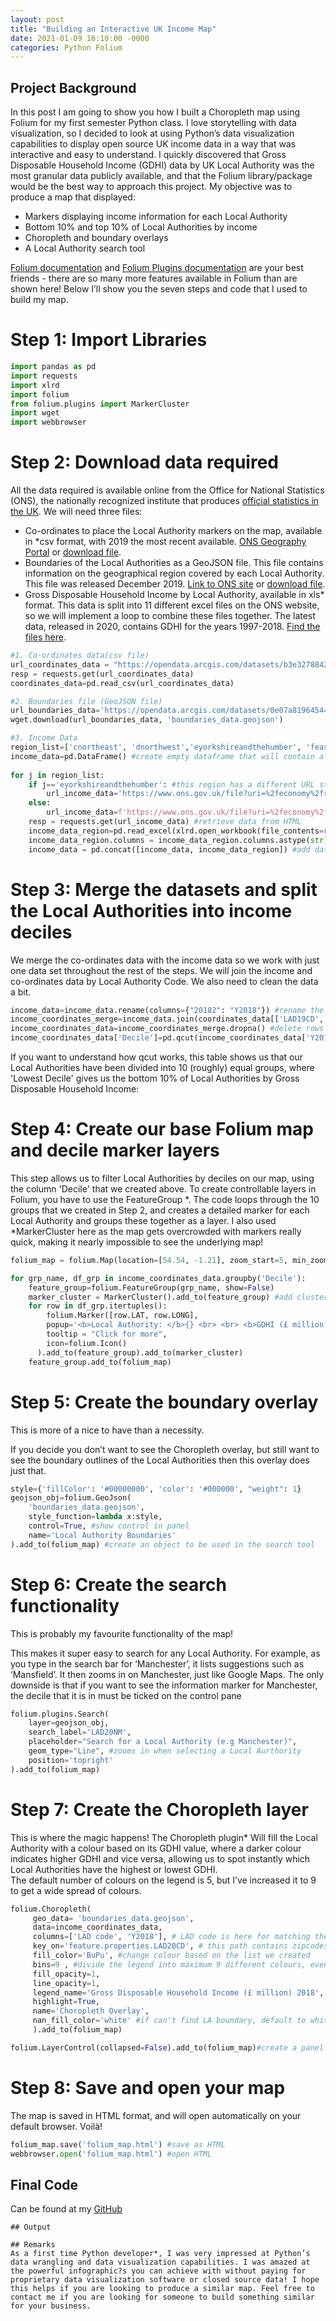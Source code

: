 ```yaml
---
layout: post
title: "Building an Interactive UK Income Map"
date: 2021-01-09 16:10:00 -0000
categories: Python Folium
---
```


## Project Background
 In this post I am going to show you how I built a Choropleth map using Folium for my first semester Python class. I love storytelling with data visualization, so I decided to look at using Python’s data visualization capabilities to display open source UK income data in a way that was interactive and easy to understand. 
I quickly discovered that Gross Disposable Household Income (GDHI) data by UK Local Authority was the most granular data publicly available, and that the Folium library/package would be the best way to approach this project. 
My objective was to produce a map that displayed:

* Markers displaying income information for each Local Authority
* Bottom 10% and top 10% of Local Authorities by income 
* Choropleth and boundary overlays
* A Local Authority search tool

[Folium documentation](https://python-visualization.github.io/folium/modules.html) and [Folium Plugins documentation](https://python-visualization.github.io/folium/plugins.html) are your best friends - there are so many more features available in Folium than are shown here! Below I’ll show you the seven steps and code that I used to build my map. 
# Step 1: Import Libraries 

```python
import pandas as pd 
import requests 
import xlrd 
import folium 
from folium.plugins import MarkerCluster
import wget 
import webbrowser
```
# Step 2: Download data required
All the data required is available online from the Office for National Statistics (ONS), the nationally recognized institute that produces [official statistics in the UK](https://www.ons.gov.uk/). 
We will need three files:
* Co-ordinates to place the Local Authority markers on the map, available in *csv format, with 2019 the most recent available. [ONS Geography Portal](https://geoportal.statistics.gov.uk/datasets/local-authority-districts-december-2019-boundaries-uk-bfe-1/data) or [download file](https://opendata.arcgis.com/datasets/b3e3278842b6482ea53fb6314f52bbeb_0.csv?outSR=%7B%22latestWkid%22%3A27700%2C%22wkid%22%3A27700%7D). 
* Boundaries of the Local Authorities as a GeoJSON file. This file contains information on the geographical region covered by each Local Authority. This file was released December 2019. [Link to ONS site](https://geoportal.statistics.gov.uk/datasets/local-authority-districts-december-2019-boundaries-uk-bgc) or [download file](https://opendata.arcgis.com/datasets/0e07a8196454415eab18c40a54dfbbef_0.geojson). 
* Gross Disposable Household Income by Local Authority, available in xls* format. This data is split into 11 different excel files on the ONS website, so we will implement a loop to combine these files together. The latest data, released in 2020, contains GDHI for the years 1997-2018. [Find the files here](https://www.ons.gov.uk/economy/regionalaccounts/grossdisposablehouseholdincome/datasets/regionalgrossdisposablehouseholdincomebylocalauthoritiesbynuts1region).

```python
#1. Co-ordinates data(csv file)
url_coordinates_data = "https://opendata.arcgis.com/datasets/b3e3278842b6482ea53fb6314f52bbeb_0.csv?outSR=%7B%22latestWkid%22%3A27700%2C%22wkid%22%3A27700%7D"
resp = requests.get(url_coordinates_data)
coordinates_data=pd.read_csv(url_coordinates_data)

#2. Boundaries file (GeoJSON file) 
url_boundaries_data='https://opendata.arcgis.com/datasets/0e07a8196454415eab18c40a54dfbbef_0.geojson'
wget.download(url_boundaries_data, 'boundaries_data.geojson') 

#3. Income Data 
region_list=['cnortheast', 'dnorthwest','eyorkshireandthehumber', 'feastmidlands', 'gwestmidlands', 'heastofengland', 'ilondon', 'jsoutheast', 'ksouthwest', 'lwales', 'mscotland', 'nnorthernireland'] #list of all the NUTS regions in the UK
income_data=pd.DataFrame() #create empty dataframe that will contain all 11 datasets 
    
for j in region_list:
    if j=='eyorkshireandthehumber': #this region has a different URL structure from the others 
        url_income_data='https://www.ons.gov.uk/file?uri=%2feconomy%2fregionalaccounts%2fgrossdisposablehouseholdincome%2fdatasets%2fregionalgrossdisposablehouseholdincomebylocalauthoritiesbynuts1region%2fukeyorkshireandthehumber/regionalgrossdisposablehouseholdincomelocalauthorityukeyorksandhumber.xls'
    else:
        url_income_data=f'https://www.ons.gov.uk/file?uri=%2feconomy%2fregionalaccounts%2fgrossdisposablehouseholdincome%2fdatasets%2fregionalgrossdisposablehouseholdincomebylocalauthoritiesbynuts1region%2fuk{j}/regionalgrossdisposablehouseholdincomelocalauthorityuk{j}.xls'
    resp = requests.get(url_income_data) #retrieve data from HTML
    income_data_region=pd.read_excel(xlrd.open_workbook(file_contents=resp.content), sheet_name=3, header=1) #reads data from 4th sheet and takes 2nd row as column headers
    income_data_region.columns = income_data_region.columns.astype(str) #convert all columns names to strings which will cause less formatting issues when joining
    income_data = pd.concat([income_data, income_data_region]) #add datasets together
```
# Step 3: Merge the datasets and split the Local Authorities into income deciles
We merge the co-ordinates data with the income data so we work with just one data set throughout the rest of the steps. We will join the income and co-ordinates data by Local Authority Code. We also need to clean the data a bit.   

```python
income_data=income_data.rename(columns={"20182": "Y2018"}) #rename the column as the superscript in excel converted column name to 20182. The column name also needs to start with a string when we use pd.qcut below          
income_coordinates_merge=income_data.join(coordinates_data[['LAD19CD','LAD19NM', 'LAT', 'LONG']].set_index('LAD19CD'), on='LAD code', how='left')#merge datasets 
income_coordinates_data=income_coordinates_merge.dropna() #delete rows that contain no values, as we got lots of null values after joining
income_coordinates_data['Decile']=pd.qcut(income_coordinates_data['Y2018'],q=10, labels=['Lowest Decile', '2nd Decile', '3rd Decile', '4th Decile', '5th Decile', '6th Decile', '7th Decile', '8th Decile', '9th Decile', 'Highest Decile'])#creates a new column that assign the Local Authority its decile based on the income value. 
```
If you want to understand how qcut works, this table shows us that our Local Authorities have been divided into 10 (roughly) equal groups, where 'Lowest Decile' gives us the bottom 10% of Local Authorities by Gross Disposable Household Income:     

# Step 4: Create our base Folium map and decile marker layers
This step allows us to filter Local Authorities by deciles on our map, using the column 'Decile' that we created above. To create controllable layers in Folium, you have to use the FeatureGroup *. The code loops through the 10 groups that we created in Step 2, and creates a detailed marker for each Local Authority and groups these together as a layer. 
I also used *MarkerCluster here as the map gets overcrowded with markers really quick, making it nearly impossible to see the underlying map! 

```python
folium_map = folium.Map(location=[54.54, -1.21], zoom_start=5, min_zoom =5)#create base folium map

for grp_name, df_grp in income_coordinates_data.groupby('Decile'):
    feature_group=folium.FeatureGroup(grp_name, show=False)
    marker_cluster = MarkerCluster().add_to(feature_group) #add clusters for markers
    for row in df_grp.itertuples():
        folium.Marker([row.LAT, row.LONG],             
        popup='<b>Local Authority: </b>{} <br> <br> <b>GDHI (£ million)</b>: {}'.format(row.LAD19NM , row.Y2018), # pop-up label for the marker
        tooltip = "Click for more",
        icon=folium.Icon()
      ).add_to(feature_group).add_to(marker_cluster)
    feature_group.add_to(folium_map) 
```
# Step 5: Create the boundary overlay
This is more of a nice to have than a necessity. 

If you decide you don’t want to see the Choropleth overlay, but still want to see the boundary outlines of the Local Authorities then this overlay does just that.  

```python
style={'fillColor': '#00000000', 'color': '#000000', "weight": 1} 
geojson_obj=folium.GeoJson(
    'boundaries_data.geojson',
    style_function=lambda x:style,
    control=True, #show control in panel
    name='Local Authority Boundaries'
).add_to(folium_map) #create an object to be used in the search tool

```
# Step 6: Create the search functionality 
This is probably my favourite functionality of the map! 

This makes it super easy to search for any Local Authority. For example, as you type in the search bar for ‘Manchester’, it lists suggestions such as ‘Mansfield’. It then zooms in on Manchester, just like Google Maps. The only downside is that if you want to see the information marker for Manchester, the decile that it is in must be ticked on the control pane
```python
folium.plugins.Search(
    layer=geojson_obj,
    search_label='LAD20NM',
    placeholder="Search for a Local Authority (e.g Manchester)",
    geom_type="Line", #zooms in when selecting a Local Aurthority
    position='topright'
).add_to(folium_map)
```
# Step 7: Create the Choropleth layer 
This is where the magic happens! The Choropleth plugin* Will fill the Local Authority with a colour based on its GDHI value, where a darker colour indicates higher GDHI and vice versa, allowing us to spot instantly which Local Authorities have the highest or lowest GDHI.  
The default number of colours on the legend is 5, but I’ve increased it to 9 to get a wide spread of colours.
```python
folium.Choropleth(
     geo_data= 'boundaries_data.geojson',
     data=income_coordinates_data, 
     columns=['LAD code', 'Y2018'], # LAD code is here for matching the geojson zipcode, 2018 is the column that changes the color of zipcode areas
     key_on='feature.properties.LAD20CD', # this path contains zipcodes in str type, this zipcodes should match with our 'LAD code' column
     fill_color='BuPu', #change colour based on the list we created
     bins=9 , #divide the legend into maximum 9 different colours, evenly split by the values. Not to be confused with Deciles!
     fill_opacity=1, 
     line_opacity=1,
     legend_name='Gross Disposable Household Income (£ million) 2018', 
     highlight=True,
     name='Choropleth Overlay',
     nan_fill_color='white' #if can't find LA boundary, default to white- only 1 LA that has changed from 2018 to 2020 (split from 1 to 3 LAs: Chiltern, Wycombe, Aylesbury Vale)
     ).add_to(folium_map)

folium.LayerControl(collapsed=False).add_to(folium_map)#create a panel that allows the user to select between layers
```
# Step 8: Save and open your map 
The map is saved in HTML format, and will open automatically on your default browser. Voilà!
```python
folium_map.save('folium_map.html') #save as HTML
webbrowser.open('folium_map.html') #open HTML
```
## Final Code
Can be found at my [GitHub]()
```
## Output

## Remarks
As a first time Python developer*, I was very impressed at Python’s data wrangling and data visualization capabilities. I was amazed at the powerful infographic?s you can achieve with without paying for proprietary data visualization software or closed source data! I hope this helps if you are looking to produce a similar map. Feel free to contact me if you are looking for someone to build something similar for your business.    

